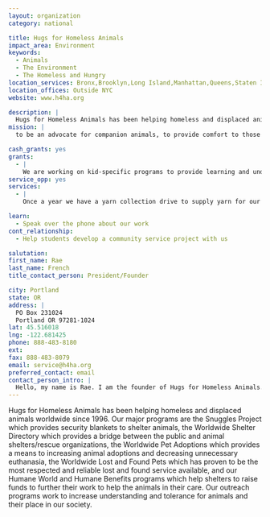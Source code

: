 ```yaml
---
layout: organization
category: national

title: Hugs for Homeless Animals
impact_area: Environment
keywords: 
  - Animals
  - The Environment
  - The Homeless and Hungry
location_services: Bronx,Brooklyn,Long Island,Manhattan,Queens,Staten Island,Greater New York,Outside NYC
location_offices: Outside NYC
website: www.h4ha.org

description: |
  Hugs for Homeless Animals has been helping homeless and displaced animals worldwide since 1996. Our major programs are the Snuggles Project which provides security blankets to shelter animals, the Worldwide Shelter Directory which provides a bridge between the public and animal shelters/rescue organizations, the Worldwide Pet Adoptions which provides a means to increasing animal adoptions and decreasing unnecessary euthanasia, the Worldwide Lost and Found Pets which has proven to be the most respected and reliable lost and found service available, and our Humane World and Humane Benefits programs which help shelters to raise funds to further their work to help the animals in their care. Our outreach programs work to increase understanding and tolerance for animals and their place in our society.
mission: |
  to be an advocate for companion animals, to provide comfort to those animals who are awaiting placement into good homes, to address the middle ground issue of increasing the numbers of temporary housing and health care for all homeless and displaced animals, to educate the public in proper care and guardianship, to provide an outreach lost and found pets program, to provide programs to help other nonprofits to do their work to make the world a better place for people and animals. 

cash_grants: yes
grants: 
  - |
    We are working on kid-specific programs to provide learning and understanding about animals and how important they are to our lives. We hope to have this ready sometime this summer.
service_opp: yes
services: 
  - |
    Once a year we have a yarn collection drive to supply yarn for our Snuggles Project. Coming soon, we will be sponsoring a Snuggle Fest as a family fun gathering to further the work of the Snuggles Project.

learn: 
  - Speak over the phone about our work
cont_relationship: 
  - Help students develop a community service project with us

salutation: 
first_name: Rae
last_name: French
title_contact_person: President/Founder

city: Portland
state: OR
address: |
  PO Box 231024  
  Portland OR 97281-1024
lat: 45.516018
lng: -122.681425
phone: 888-483-8180
ext: 
fax: 888-483-8079
email: service@h4ha.org
preferred_contact: email
contact_person_intro: |
  Hello, my name is Rae. I am the founder of Hugs for Homeless Animals. I started Hugs for Homeless Animals when a cat named Lady Siam introduced me to the plight of homeless animals. I was so moved by this experience that I wanted to help other people understand that animals have a special place in our hearts and in our homes and in our communities.
---
```

Hugs for Homeless Animals has been helping homeless and displaced animals worldwide since 1996. Our major programs are the Snuggles Project which provides security blankets to shelter animals, the Worldwide Shelter Directory which provides a bridge between the public and animal shelters/rescue organizations, the Worldwide Pet Adoptions which provides a means to increasing animal adoptions and decreasing unnecessary euthanasia, the Worldwide Lost and Found Pets which has proven to be the most respected and reliable lost and found service available, and our Humane World and Humane Benefits programs which help shelters to raise funds to further their work to help the animals in their care. Our outreach programs work to increase understanding and tolerance for animals and their place in our society.